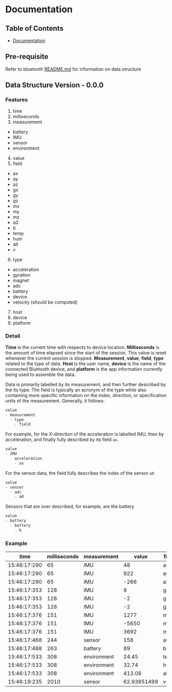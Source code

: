 # Documentation

## Table of Contents

- [Documentation](#documentation)

## Pre-requisite

Refer to bluetooth [README.md](../bluetooth/README.md) for information on data structure

## Data Structure Version - 0.0.0

### Features
1. time
2. milliseconds
3. measurement
  - battery
  - IMU
  - sensor
  - environment
4. value
5. field
  - ax
  - ay
  - az
  - gx
  - gy
  - gz
  - mx
  - my
  - mz
  - a0
  - b
  - temp
  - hum
  - alt
  - v
6. type
  - acceleration
  - gyration
  - magnet
  - adc
  - battery
  - device
  - velocity (should be computed)
7. host
8. device
9. platform

### Detail

__Time__ is the current time with respects to device location.
__Milliseconds__ is the amount of time elapsed since the start of the session. This value is reset whenever the current session is stopped.
__Measurement__, __value__, __field__, __type__ related to the type of data.
__Host__ is the user name, __device__ is the name of the connected Bluetooth device, and __platform__ is the app information currently being used to assemble the data.

Data is primarily labelled by its measurement, and then further described by the its type. The field is typically an acronym of the type while also containing more specific information on the index, direction, or specification units of the measurement. Generally, it follows:

```c
value
- measurement
  - type
    - field
```

For example, for the X-direction of the acceleration is labelled IMU, then by acceleration, and finally fully described by its field `ax`.

```c
value
- IMU
  - acceleration
    - ax
```

For the sensor data, the field fully describes the index of the sensor `a0`

```c
value
- sensor
  - adc
    - a0
```

Sensors that are over described, for example, are the battery

```c
value
- battery
  - battery
    - b
```


### Example

|time        |milliseconds|measurement|value      |field|type        |host|device |platform|
|------------|------------|-----------|-----------|-----|------------|----|-------|--------|
|15:46:17:290|65          |IMU        |48         |ax   |acceleration|Name|Device1|Android |
|15:46:17:290|65          |IMU        |922        |ay   |acceleration|Name|Device1|Android |
|15:46:17:290|65          |IMU        |-266       |az   |acceleration|Name|Device1|Android |
|15:46:17:353|128         |IMU        |9          |gx   |gyration    |Name|Device1|Android |
|15:46:17:353|128         |IMU        |-2         |gy   |gyration    |Name|Device1|Android |
|15:46:17:353|128         |IMU        |-2         |gz   |gyration    |Name|Device1|Android |
|15:46:17:376|151         |IMU        |1277       |mx   |magnet      |Name|Device1|Android |
|15:46:17:376|151         |IMU        |-5650      |my   |magnet      |Name|Device1|Android |
|15:46:17:376|151         |IMU        |3692       |mz   |magnet      |Name|Device1|Android |
|15:46:17:468|244         |sensor     |158        |a0   |adc         |Name|Device1|Android |
|15:46:17:488|263         |battery    |89         |b    |battery     |Name|Device1|Android |
|15:46:17:533|308         |environment|24.45      |temp |device      |Name|Device1|Android |
|15:46:17:533|308         |environment|32.74      |hum  |device      |Name|Device1|Android |
|15:46:17:533|308         |environment|413.08     |alt  |device      |Name|Device1|Android |
|15:46:19:235|2010        |sensor     |62.93851499|v    |velocity    |Name|Device1|Android |
